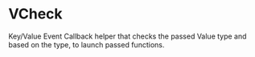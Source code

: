 VCheck
======

Key/Value Event Callback helper that checks the passed Value type and based on the type, to launch passed functions. 